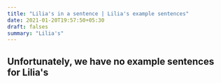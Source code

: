 ```yaml
---
title: "Lilia's in a sentence | Lilia's example sentences"
date: 2021-01-20T19:57:50+05:30
draft: falses
summary: "Lilia's"
---
```

## Unfortunately, we have no example sentences for Lilia's                 
